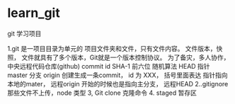 # learn_git
git 学习项目

1.git 是一项目目录为单元的
项目文件夹和文件，只有文件内容。
文件版本，快照，
文件就具有了多个版本，Git就是一个版本控制协议。
为了备灾，多人协作，中央远程代码仓库(github)
commit id SHA-1 前六位 随机算法
HEAD 指针 master 分支  origin 
创建生成一条commit， id 为 XXX，  括号里面表达 指针指向本地的mater， 远程origin 开始的时候也是指向主分支，  远程HEAD 
2..gitignore 那些文件不上传，node 类型
3,  Git clone 克隆命令
4. staged 暂存区